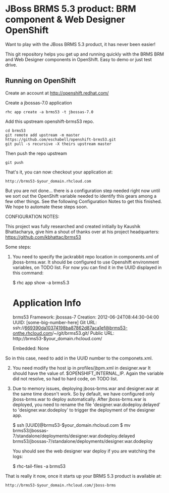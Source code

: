 JBoss BRMS 5.3 product: BRM component & Web Designer OpenShift 
==============================================================
Want to play with the JBoss BRMS 5.3 product, it has never been easier!

This git repository helps you get up and running quickly with the BRMS 
BRM and Web Designer components in OpenShift. Easy to demo or just test
drive.

Running on OpenShift
----------------------

Create an account at http://openshift.redhat.com/

Create a jbossas-7.0 application

    rhc app create -a brms53 -t jbossas-7.0

Add this upstream openshift-brms53 repo.

    cd brms53
    git remote add upstream -m master https://github.com/eschabell/openshift-brms53.git
    git pull -s recursive -X theirs upstream master
    
Then push the repo upstream

    git push

That's it, you can now checkout your application at:

    http://brms53-$your_domain.rhcloud.com

But you are not done... there is a configuration step needed right now until we sort out 
the OpenShift variable needed to identify this gears among a few other things. See the 
following Configuration Notes to get this finished. We hope to automate these steps soon.

CONFIGURATION NOTES:

This project was fully researched and created initially by Kaushik Bhattacharya, give him
a shout of thanks over at his project headquarters: https://github.com/kbhattac/brms53

Some steps:

1) You need to specify the jackrabbit repo location in components.xml of jboss-brms.war. 
   It should be configured to use Openshift environment variables, on TODO list.
   For now you can find it in the UUID displayed in this command:

   $ rhc app show -a brms5.3
   
   Application Info
   ================
   brms53
    Framework: jbossas-7
     Creation: 2012-06-24T08:44:30-04:00
         UUID: [some-big-number-here]
      Git URL: ssh://669390da10374198ba87862d87aca1ef@brms53-onthe.rhcloud.com/~/git/brms53.git/
   Public URL: http://brms53-$your_domain.rhcloud.com/

   Embedded: 
      None

  So in this case, need to add in the UUID number to the componets.xml.

2) You need modify the host ip in profiles/jbpm.xml in designer.war It should have the value of. $OPENSHIFT_INTERNAL_IP. 
   Again the variable did not resolve, so had to hard code, on TODO list.

3) Due to memory issues, deploying jboss-brms.war and designer.war at the same time doesn't work. So by default, we have
   configured only jboss-brms.war to deploy automatically. After jboss-brms.war is deployed, you need to rename the file 
   'designer.war.dodeploy.delayed' to 'designer.war.dodeploy' to trigger the deployment of the designer app.

   $ ssh [UUID]@brms53-$your_domain.rhcloud.com
   $ mv brms53/jbossas-7/standalone/deployments/designer.war.dodeploy.delayed     \
        brms53/jbossas-7/standalone/deployments/designer.war.dodeploy

   You should see the web designer war deploy if you are watching the logs:

   $ rhc-tail-files -a brms53

That is really it now, once it starts up your BRMS 5.3 product is available at:

    http://brms53-$your_domain.rhcloud.com/jboss-brms

